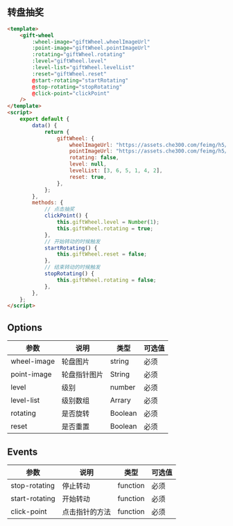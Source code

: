 ## 转盘抽奖

````html demo:vue
<template>
    <gift-wheel
        :wheel-image="giftWheel.wheelImageUrl"
        :point-image="giftWheel.pointImageUrl"
        :rotating="giftWheel.rotating"
        :level="giftWheel.level"
        :level-list="giftWheel.levelList"
        :reset="giftWheel.reset"
        @start-rotating="startRotating"
        @stop-rotating="stopRotating"
        @click-point="clickPoint"
    />
</template>
<script>
    export default {
        data() {
            return {
                giftWheel: {
                    wheelImageUrl: "https://assets.che300.com/feimg/h5/activityDoubleTwelve/double-eleven-wheel.png",
                    pointImageUrl: "https://assets.che300.com/feimg/h5/activityDoubleTwelve/double-eleven-point.png",
                    rotating: false,
                    level: null,
                    levelList: [3, 6, 5, 1, 4, 2],
                    reset: true,
                },
            };
        },
        methods: {
            // 点击抽奖
            clickPoint() {
                this.giftWheel.level = Number(1);
                this.giftWheel.rotating = true;
            },
            // 开始转动的时候触发
            startRotating() {
                this.giftWheel.reset = false;
            },
            // 结束转动的时候触发
            stopRotating() {
                this.giftWheel.rotating = false;
            },
        },
    };
</script>
````

## Options

|  参数 |	说明	|类型   | 可选值  |
|------| --------|------| --------|
|  wheel-image |	轮盘图片	| string   | 必须  |
|  point-image |	轮盘指针图片	| String   | 必须  |
|  level |	级别	| number   | 必须  |
|  level-list |	级别数组	| Arrary   | 必须  |
|  rotating |	是否旋转	| Boolean   | 必须  |
|  reset |	是否重置	| Boolean   | 必须  |

## Events


|  参数 |	说明	|类型   | 可选值  |
|------| --------|------| --------|
|  stop-rotating |	停止转动	| function   | 必须  |
|  start-rotating |	开始转动	| function   | 必须  |
|  click-point |	点击指针的方法	| function   | 必须  |

